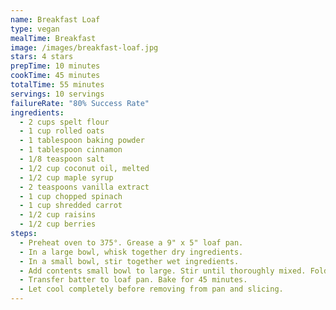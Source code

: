 ```yaml
---
name: Breakfast Loaf
type: vegan
mealTime: Breakfast
image: /images/breakfast-loaf.jpg
stars: 4 stars
prepTime: 10 minutes
cookTime: 45 minutes
totalTime: 55 minutes
servings: 10 servings
failureRate: "80% Success Rate"
ingredients:
  - 2 cups spelt flour
  - 1 cup rolled oats
  - 1 tablespoon baking powder
  - 1 tablespoon cinnamon
  - 1/8 teaspoon salt
  - 1/2 cup coconut oil, melted
  - 1/2 cup maple syrup
  - 2 teaspoons vanilla extract
  - 1 cup chopped spinach
  - 1 cup shredded carrot
  - 1/2 cup raisins
  - 1/2 cup berries
steps:
  - Preheat oven to 375°. Grease a 9" x 5" loaf pan.
  - In a large bowl, whisk together dry ingredients.
  - In a small bowl, stir together wet ingredients.
  - Add contents small bowl to large. Stir until thoroughly mixed. Fold in spinach, carrot, raisins and berries.
  - Transfer batter to loaf pan. Bake for 45 minutes.
  - Let cool completely before removing from pan and slicing.
---
```

